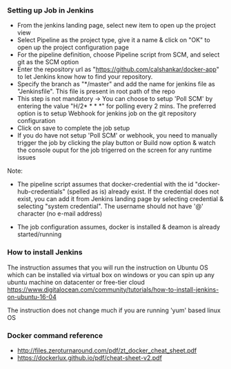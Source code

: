 ### Setting up Job in Jenkins
+ From the jenkins landing page, select new item to open up the project view
+ Select Pipeline as the project type, give it a name & click on "OK" to open up the project configuration page
+ For the pipeline definition, choose Pipeline script from SCM, and select git as the SCM option
+ Enter the repository url as "https://github.com/calshankar/docker-app" to let Jenkins know how to find your repository.
+ Specify the branch as "*/master" and add the name for jenkins file as "Jenkinsfile". This file is present in root path of the repo
+ This step is not mandatory -> You can choose to setup 'Poll SCM' by entering the value "H/2* * * *" for polling every 2 mins. The preferred option is to setup Webhook for jenkins job on the git repository configuration
+ Click on save to complete the job setup
+ If you do have not setup 'Poll SCM' or webhook, you need to manually trigger the job by clicking the play button or Build now option & watch the console ouput for the job trigerred on the screen for any runtime issues

Note:
+ The pipeline script assumes that docker-credential with the id "docker-hub-credentials" (spelled as is) already exist. If the credential does not exist, you can add it from Jenkins landing page by selecting credential & selecting "system credential". The username should not have '@' character (no e-mail address)

+ The job configuration assumes, docker is installed & deamon is already started/running

### How to install Jenkins
The instruction assumes that you will run the instruction on Ubuntu OS which can be installed via virtual box on windows or you can spin up any ubuntu machine on datacenter or free-tier cloud
https://www.digitalocean.com/community/tutorials/how-to-install-jenkins-on-ubuntu-16-04

The instruction does not change much if you are running 'yum' based linux OS
### Docker command reference
+ http://files.zeroturnaround.com/pdf/zt_docker_cheat_sheet.pdf
+ https://dockerlux.github.io/pdf/cheat-sheet-v2.pdf

